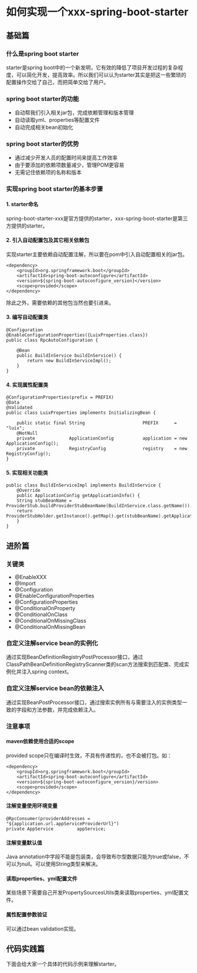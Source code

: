 # 如何实现一个xxx-spring-boot-starter

## 基础篇
### 什么是spring boot starter
starter是spring boot中的一个新发明，它有效的降低了项目开发过程的复杂程度，可以简化开发，提高效率。所以我们可以认为starter其实是把这一些繁琐的配置操作交给了自己，而把简单交给了用户。

### spring boot starter的功能
* 自动帮我们引入相关jar包，完成依赖管理和版本管理
* 自动读取yml、properties等配置文件
* 自动完成相关bean初始化

### spring boot starter的优势
* 通过减少开发人员的配置时间来提高工作效率
* 由于要添加的依赖项数量减少，管理POM更容易
* 无需记住依赖项的名称和版本

### 实现spring boot starter的基本步骤
#### 1. starter命名
spring-boot-starter-xxx是官方提供的starter，xxx-spring-boot-starter是第三方提供的starter。

#### 2. 引入自动配置包及其它相关依赖包
实现starter主要依赖自动配置注解，所以要在pom中引入自动配置相关的jar包。
```
<dependency>
    <groupId>org.springframework.boot</groupId>
    <artifactId>spring-boot-autoconfigure</artifactId>
    <version>${spring-boot-autoconfigure_version}</version>
    <scope>provided</scope>
</dependency>
```
除此之外，需要依赖的其他包当然也要引进来。

#### 3. 编写自动配置类
```
@Configuration
@EnableConfigurationProperties({LuixProperties.class})
public class RpcAutoConfiguration {

    @Bean
    public BuildInService buildInService() {
        return new BuildInServiceImpl();
    }
}
```

#### 4. 实现属性配置类
```
@ConfigurationProperties(prefix = PREFIX)
@Data
@Validated
public class LuixProperties implements InitializingBean {

    public static final String                      PREFIX      = "luix";
    @NotNull
    private             ApplicationConfig           application = new ApplicationConfig();
    private             RegistryConfig              registry    = new RegistryConfig();
}
```
#### 5. 实现相关功能类
```
public class BuildInServiceImpl implements BuildInService {
    @Override
    public ApplicationConfig getApplicationInfo() {
    String stubBeanName = ProviderStub.buildProviderStubBeanName(BuildInService.class.getName());
    return ProviderStubHolder.getInstance().getMap().get(stubBeanName).getApplicationConfig();
    }
}
```
## 进阶篇

### 关键类
* @EnableXXX
* @Import
* @Configuration
* @EnableConfigurationProperties
* @ConfigurationProperties
* @ConditionalOnProperty
* @ConditionalOnClass
* @ConditionalOnMissingClass
* @ConditionalOnMissingBean

### 自定义注解service bean的实例化
通过实现BeanDefinitionRegistryPostProcessor接口，通过ClassPathBeanDefinitionRegistryScanner类的scan方法搜索到匹配类、完成实例化并注入spring context。

### 自定义注解service bean的依赖注入
通过实现BeanPostProcessor接口，通过搜索实例所有与需要注入的实例类型一致的字段和方法参数，并完成依赖注入。

### 注意事项
#### maven依赖使用合适的scope
provided scope只在编译时生效，不具有传递性的，也不会被打包。如：
```
<dependency>
    <groupId>org.springframework.boot</groupId>
    <artifactId>spring-boot-autoconfigure</artifactId>
    <version>${spring-boot-autoconfigure_version}/version>
    <scope>provided</scope>
</dependency>
```

#### 注解变量使用环境变量
```
@RpcConsumer(providerAddresses = "${application.url.appServiceProviderUrl}")
private AppService         appService;
```

#### 注解变量默认值
Java annotation中字段不能是包装类，会导致布尔型数据只能为true或false，不可以为null。可以使用String类型来解决。

#### 读取properties、yml配置文件
某些场景下需要自己开发PropertySourcesUtils类来读取properties、yml配置文件。

#### 属性配置参数验证
可以通过bean validation实现。

## 代码实践篇
下面会给大家一个具体的代码示例来理解starter。
